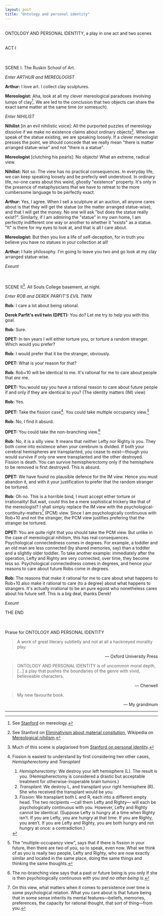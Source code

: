 ```yaml
---
layout: post
title: "Ontology and personal identity"
---
```


<br> ONTOLOGY AND PERSONAL IDENTITY, a play in one act and two scenes <br><br>

ACT I

<br><br>SCENE I. The Ruskin School of Art.

_Enter ARTHUR and MEREOLOGIST_

**Arthur:** I love art. I collect clay sculptures.

**Mereologist:** Aha, look at all my clever mereological paradoxes involving lumps of clay[^whatismereology]. We are led to the conclusion that two objects can share the exact same matter at the same time (or somesuch).

[^whatismereology]: See [Stanford](https://plato.stanford.edu/entries/mereology/) on mereology.

_Enter NIHILIST_

**Nihilist** [in an evil nihilistic voice]: All the purported puzzles of mereology dissolve if we make no existence claims about ordinary objects[^nihilism]. When we speak of the statue existing, we are speaking loosely. If a clever mereologist presses the point, we should concede that we really mean "there is matter arranged statue-wise" and not "there is a statue". 

[^nihilism]: See Stanford on [Eliminativism about material consitution](https://plato.stanford.edu/entries/material-constitution/#Eli), Wikipedia on [Mereological nihilism](https://en.wikipedia.org/wiki/Mereological_nihilism). 

**Mereologist** [clutching his pearls]: No objects! What an extreme, radical view. 

**Nihilist:** Not so. The view has no practical consequences. In everyday life, we can keep speaking loosely and be prefecly well understood. In ordinary life, no-one cares about this weird, ghostly "existence" property. It's only in the presence of metaphysicians that we have to retreat to the more cumbersome language to be perfectly exact.

**Arthur:** Yes, I agree. When I sell a sculpture at an auction, all anyone cares about is that they will get the statue (or the matter arranged statue-wise), and that I will get the money. No one will ask "but does the statue really exist?". Similarly, if I am admiring the "statue" in my own home, I am perfectly indifferent one way or another to whether it "exists" as a statue. "It" is there for my eyes to look at, and that is all I care about.

**Mereologist:** But then you live a life of self-deception, for in truth you believe you have no statues in your collection at all!

**Arthur:** I hate philosophy. I'm going to leave you two and go look at my clay arranged statue-wise.

_Exeunt_





<br><br>SCENE II[^sep]. All Souls College basement, at night.

[^sep]: Much of this scene is plagiarised from [Stanford on personal identity](https://plato.stanford.edu/entries/identity-personal/).

_Enter ROB and DEREK PARFIT'S EVIL TWIN_

**Rob:** I care a lot about being rational.

**Derek Parfit's evil twin (DPET):** You do? Let me try to help you with this goal.

**Rob:** Sure.

**DPET:** In ten years I will either torture you, or torture a random stranger. Which would you prefer?

**Rob:** I would prefer that it be the stranger, obviously.

**DPET:** What is your reason for that?

**Rob:** Rob+10 will be identical to me. It's rational for me to care about people that *are* me.

**DPET:** You would say you have a rational reason to care about future people if and only if they are identical to you? (The identity  matters (IM) view)

**Rob:** Yes.

**DPET:** Take the fission case[^fission]. You could take multiple occupancy view.[^mo]

**Rob:** No, I find it absurd.

**DPET:** You could take the non-branching view.[^nb]

**Rob:** No, it is a silly view. It means that neither Lefty nor Righty is you. They both come into existence when your cerebrum is divided. If both your cerebral hemispheres are transplanted, you cease to exist—though you would survive if only one were transplanted and the other destroyed. Fission is death. You can survive hemispherectomy only if the hemisphere to be removed is first destroyed. This is absurd.

**DPET:** We have found no plausible defence for the IM view. Hence you must abandon it, and with it your justification to prefer that the random stranger be tortured.

**Rob:** Oh no. This is a horrible bind, I must accept either torture or irrationality! But wait, could this be a mere sophistical trickery like that of the mereologist? I shall simply replace the IM view  with the psychological-continuity-matters[^whatisPC] (PCM) view. Since I am psychologically continuous with Rob+10 and not the stranger, the PCM view justifies prefering that the stranger be tortured.

[^whatisPC]: On this view, what matters when it comes to persistence over time is some psychological relation. What you care about is that future being that in some sense inherits its mental features—beliefs, memories, preferences, the capacity for rational thought, that sort of thing—from you.

**DPET:** You are quite right that you should take the PCM view. But unlike in the case of mereological nihilism, this has real consequences. Psychological connectedness comes in degrees. For example, a toddler and an old man are less connected (by shared memories, say) than a toddler and a slightly older toddler. To take another example: immediately after the operation, Lefty and Righty are very connected, over time, they become less so. Psychological connectedness comes in degrees, and hence your reasons to care about future Robs come in degrees.

**Rob:** The reasons that make it rational for me to care about what happens to Rob+10 also make it rational to care (to a degree) about what happens to strangers. It's actually irrational to be an pure egoist who nonetheless cares about his future self. This is a big deal, thanks Derek!

_Exeunt_

THE END





<br><br>Praise for ONTOLOGY AND PERSONAL IDENTITY

> A work of great literary subtletly and not at all a hackneyed morality play.
<p style="text-align:right;">— Oxford University Press</p>

> ONTOLOGY AND PERSONAL IDENTITY is of uncommon moral depth, [...] a play that pushes the boundaries of the genre with vivid, believeable characters.
<p style="text-align:right;">— Cherwell</p>

> My new favourite book.
<p style="text-align:right;">— My grandmum</p>

[^fission]:
    Fission is easiest to understand by first considering two other cases, _Hemispherectomy_ and _Transplant_

    1. _Hemispherectomy_: We destroy your left hemisphere (L). The result is you. (Hemispherectomy is considered a drastic but acceptable treatment for otherwise-inoperable brain tumors.)
    2. _Transplant_: We destroy L, and transplant your right hemisphere (R). She who received the transplant would be you.
    3. _Fission_: We transplant both L and R, each into a different empty head. The two recipients —call them Lefty and Righty— will each be psychologically continuous with you. However, Lefty and Righty cannot be identical. (Suppose Lefty is hungry at a time when Righty isn’t. If you are Lefty, you are hungry at that time. If you are Righty, you aren’t. If you are Lefty and Righty, you are both hungry and not hungry at once: a contradiction.)

[^nb]: The no-branching view says that a past or future being is you only if she is then psychologically continuous with you _and no other being is_.

[^mo]: The “multiple-occupancy view”, says that if there is fission in your future, then there are two of you, so to speak, even now. What we think of as you is really two people, Lefty and Righty, who are now exactly similar and located in the same place, doing the same things and thinking the same thoughts.

<hr> <!-- hr to be added before footnotes--> 